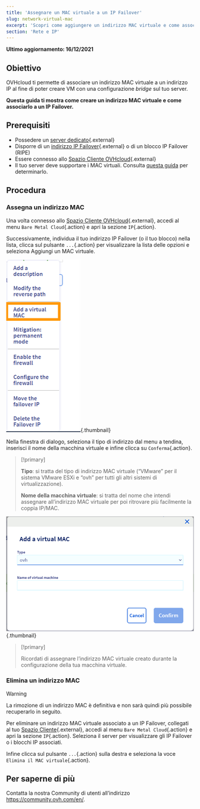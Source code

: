 ```yaml
---
title: 'Assegnare un MAC virtuale a un IP Failover'
slug: network-virtual-mac
excerpt: 'Scopri come aggiungere un indirizzo MAC virtuale e come associarlo a un IP Failover'
section: 'Rete e IP'
---
```


**Ultimo aggiornamento: 16/12/2021**

## Obiettivo

OVHcloud ti permette di associare un indirizzo MAC virtuale a un indirizzo IP al fine di poter creare VM con una configurazione <i>bridge</i> sul tuo server.

**Questa guida ti mostra come creare un indirizzo MAC virtuale e come associarlo a un IP Failover.**


## Prerequisiti

- Possedere un [server dedicato](https://www.ovh.it/server_dedicati/){.external}
- Disporre di un [indirizzo IP Failover](https://www.ovh.it/server_dedicati/ip_failover.xml){.external} o di un blocco IP Failover (RIPE)
- Essere connesso allo [Spazio Cliente OVHcloud](https://www.ovh.com/auth/?action=gotomanager&from=https://www.ovh.it/&ovhSubsidiary=it){.external}
- Il tuo server deve supportare i MAC virtuali. Consulta [questa guida](https://docs.ovh.com/it/dedicated/network-support-virtual-mac/) per determinarlo.

## Procedura

### Assegna un indirizzo MAC

Una volta connesso allo [Spazio Cliente OVHcloud](https://www.ovh.com/auth/?action=gotomanager&from=https://www.ovh.it/&ovhSubsidiary=it){.external}, accedi al menu `Bare Metal Cloud`{.action} e apri la sezione `IP`{.action}.

Successivamente, individua il tuo indirizzo IP Failover (o il tuo blocco) nella lista, clicca sul pulsante `...`{.action} per visualizzare la lista delle opzioni e seleziona Aggiungi un MAC virtuale.

![IPFO](images/addvmac.png){.thumbnail}

Nella finestra di dialogo, seleziona il tipo di indirizzo dal menu a tendina, inserisci il nome della macchina virtuale e infine clicca su `Conferma`{.action}.

> [!primary]
>
> **Tipo**\: si tratta del tipo di indirizzo MAC virtuale (“VMware” per il sistema VMware ESXi e “ovh” per tutti gli altri sistemi di virtualizzazione).
>
> **Nome della macchina virtuale**\: si tratta del nome che intendi assegnare all’indirizzo MAC virtuale per poi ritrovare più facilmente la coppia IP/MAC.
>

![IPFO](images/addvmac2.png){.thumbnail}


> [!primary]
>
> Ricordati di assegnare l’indirizzo MAC virtuale creato durante la configurazione della tua macchina virtuale.
> 

### Elimina un indirizzo MAC

> [!warning]
>
> La rimozione di un indirizzo MAC è definitiva e non sarà quindi più possibile recuperarlo in seguito.
> 

Per eliminare un indirizzo MAC virtuale associato a un IP Failover, collegati al tuo [Spazio Cliente](https://www.ovh.com/auth/?action=gotomanager&from=https://www.ovh.it/&ovhSubsidiary=it){.external}, accedi al menu `Bare Metal Cloud`{.action} e apri la sezione `IP`{.action}. Seleziona il server per visualizzare gli IP Failover o i blocchi IP associati.

Infine clicca sul pulsante `...`{.action} sulla destra e seleziona la voce `Elimina il MAC virtuale`{.action}.

## Per saperne di più

Contatta la nostra Community di utenti all’indirizzo <https://community.ovh.com/en/>.